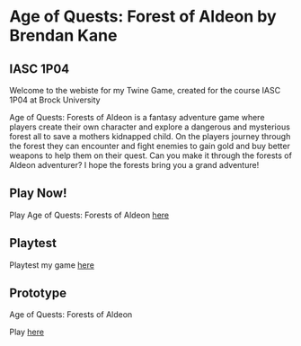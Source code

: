 # Age of Quests: Forest of Aldeon by Brendan Kane
## IASC 1P04
Welcome to the webiste for my Twine Game, created for the course IASC 1P04 at Brock University

Age of Quests: Forests of Aldeon is a fantasy adventure game where players create their own character and explore a dangerous and mysterious forest all to save a mothers kidnapped child. On the players journey through the forest they can encounter and fight enemies to gain gold and buy better weapons to help them on their quest. Can you make it through the forests of Aldeon adventurer? I hope the forests bring you a grand adventure! 

## Play Now!

Play Age of Quests: Forests of Aldeon [here](AgeofQuests_ForestsofAldeon_FinalGame/final_build/AgeofQuests_ForestsofAldeon_.html)

## Playtest

Playtest my game [here](playtest/playtest)

## Prototype

Age of Quests: Forests of Aldeon 

Play [here](AgeofQuests_ForestsofAldeon/final_build/AgeofQuests_ForestsofAldeon_FinalBuild_2021_Oct31.html)

